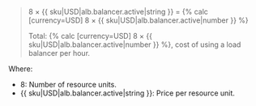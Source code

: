 > 8 × {{ sku|USD|alb.balancer.active|string }} = {% calc [currency=USD] 8 × {{ sku|USD|alb.balancer.active|number }} %}
>
> Total: {% calc [currency=USD] 8 × {{ sku|USD|alb.balancer.active|number }} %}, cost of using a load balancer per hour.

Where:

* 8: Number of resource units.
* {{ sku|USD|alb.balancer.active|string }}: Price per resource unit.
